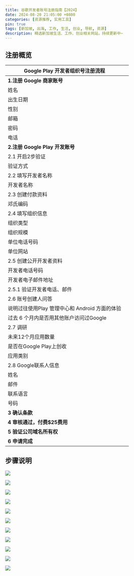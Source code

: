```yaml
---
title: 谷歌开发者账号注册指南【2024】
date: 2024-08-20 21:05:00 +0800
categories: [资源推荐, 实用工具]    
pin: true
tags: [新加坡, 出海, 工作, 生活, 创业, 导航, 资源]
description: 精选新加坡生活、工作、创业相关网站，持续更新中~
---
```


## 注册概览

| Google Play 开发者组织号注册流程               |      |
| ---------------------------------------------- | ---- |
| **1.注册 Google 商家账号**                     |      |
| 姓名                                           |      |
| 出生日期                                       |      |
| 性别                                           |      |
| 邮箱                                           |      |
| 密码                                           |      |
| 电话                                           |      |
| **2.注册 Google Play 开发账号**                |      |
| 2.1 开启2步验证                                |      |
| 验证方式                                       |      |
| 2.2 填写开发者名称                             |      |
| 开发者名称                                     |      |
| 2.3 创建付款资料                               |      |
| 邓氏编码                                       |      |
| 2.4 填写组织信息                               |      |
| 组织类型                                       |      |
| 组织规模                                       |      |
| 单位电话号码                                   |      |
| 单位网站                                       |      |
| 2.5 创建公开开发者资料                         |      |
| 开发者电话号码                                 |      |
| 开发者电子邮件地址                             |      |
| 2.5.1 验证开发者电话、邮件                     |      |
| 2.6 账号创建人问答                             |      |
| 说明过往使用Play 管理中心和 Android 方面的体验 |      |
| 过去 6 个月内是否用其他账户访问过Google        |      |
| 2.7 调研                                       |      |
| 未来12个月应用数量                             |      |
| 是否在Google Play上创收                        |      |
| 应用类别                                       |      |
| 2.8 Google联系人信息                           |      |
| 姓名                                           |      |
| 邮件                                           |      |
| 联系语言                                       |      |
| 号码                                           |      |
| **3 确认条款**                                 |      |
| **4 审核通过，付费$25费用**                    |      |
| **5 验证公司域名所有权**                       |      |
| **6 申请完成**                                 |      |

## 步骤说明

![](https://image.sgchuhai.com/image/2024/d860be38fd380fc50e4501b8c4d585e0.png)

![](https://image.sgchuhai.com/image/2024/7c64ff0f095d8bbc82b33e0b93fc2014.png)

![](https://image.sgchuhai.com/image/2024/b6563458cb6b6538520b9c8a69f18cf8.png)

![](https://image.sgchuhai.com/image/2024/7b0429497cb6f6b4daa746c104f10b79.png)



![](https://image.sgchuhai.com/image/2024/1b74aa1ca12c7cd5424cbb4acf271dc3.png)

![](https://image.sgchuhai.com/image/2024/7e8dfd2bacb39226cdfe460e12c751ba.png)



![](https://image.sgchuhai.com/image/2024/ece9828e5ad6a35255acf72f2b1299af.png)

![](https://image.sgchuhai.com/image/2024/e9e61110632540f8ca5015d8c43e03a0.png)

![](https://image.sgchuhai.com/image/2024/e7c6480ac63022229a7b242cb9a42d17.png)

![](https://image.sgchuhai.com/image/2024/5c4d72ac735fcf1dbb481a9fbb04d94a.png)

![](https://image.sgchuhai.com/image/2024/0cb16a04bdaafc1a3e0c9cc14b168401.png)

